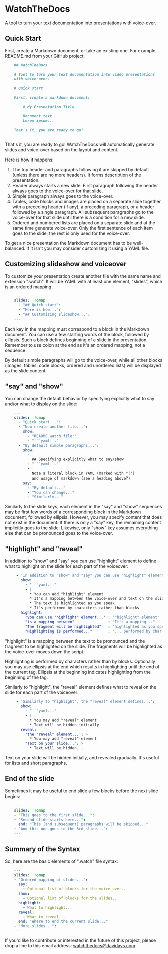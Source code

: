                                                                                                         
# WatchTheDocs

A tool to turn your text documentation into presentations
with voice-over.

## Quick Start

First, create a Markdown document, or take an existing one.
For example, README.md from your GitHub project.

```markdown
    ## WatchTheDocs
    
    A tool to turn your text documentation into video presentations
    with voice-over.
    
    # Quick start
    
    First, create a markdown document:
    
        # My Presentation Title
        
        Document text
        Lorem ipsum...
    
    That's it, you are ready to go!
    
```

That's it, you are ready to go! WatchTheDocs will automatically generate
slides and voice-over based on the layout and content.

Here is how it happens:

  1. The top header and paragraphs following it are skipped by default
     (unless there are no more headers). It forms description of the presentation.
  2. Header always starts a new slide. First paragraph following the header
     always goes to the voice-over for that slide.
  3. Simple paragraph always goes to the voice-over.
  4. Tables, code blocks and images are placed on a separate slide
     together with a preceding header (if any), a preceding paragraph,
     or a header followed by a single paragraph. All subsequent paragraphs
     go to the voice-over for that slide until there is a condition for a
     new slide.
  5. Ordered and numbered lists are placed on a separate slide and at the
     same time generate voice-over. Only the first sentence of each item
     goes to the slide; the rest is only used for the voice-over.

To get a nice presentation the Markdown document has to be well-balanced.
If it isn't you may consider customizing it using a YAML file.

## Customizing slideshow and voiceover

To customize your presentation create another file
with the same name and extension ".watch".
It will be YAML with at least one element, "slides", which is
an ordered mapping:

```yaml
    ---
    slides: !!omap
      - "## Quick start":
      - "Here is how...":
      - "## Customizing slideshow...":
    ---
```

Each key in the mapping must correspond to a block in the
Markdown document. You can use a few starting words of the block,
followed by ellipsis. Such a block defines beginning of a slide
in the presentation. Remember to use colon at the end as it's an ordered
mapping, not a sequence.

By default simple paragraphs will go to the voice-over, while
all other blocks (images, tables, code blocks, ordered and unordered
lists) will be displayed as the slide content.

## "say" and "show"

You can change the default behavior by specifying explicitly
what to say and/or what to display on the slide:

```yaml
    ---
    slides: !!omap
      - "Quick start...":
      - "Now create another file...":
        show:
          - "README.watch file:"
          - "```yaml..."
      - "By default simple paragraphs...":
        show:
          - |
            ## Specifying explicitly what to say/show
          - "```yaml..."
          - |
            Note a literal block in YAML (marked with "|")
            and usage of markdown (see a heading above?)
        say:
          - "By default..."
          - "You can change..."
          - "Similarly..."
```

Similarly to the slide keys, each element in the "say" and "show"
sequences may be first few words of a corresponding block in the
Markdown document, followed by ellipsis. However, you may specify
content that does not exist in the document. If there is only
a "say" key, the remaining content implicitly goes to the slide.
Likewise, only "show" key assumes everything else that can be
pronounced goes to the voice-over.

## "highlight" and "reveal"

In addition to "show" and "say" you can use "highlight" element
to define what to highlight on the slide for each part of the
voiceover:

```yaml
     - 'In addition to "show" and "say" you can use "highlight" element...':
       show:
         - "```yaml..."
         - |
           * You can add "highlight" element
           * It's a mapping between the voice-over and text on the slide
           * The text is highlighted as you speak
           * It's performed by characters rather than blocks
       highlight:
         'you can use "highlight" element...' : '"highlight" element'
         "is a mapping between"               : "It's a mapping..."
         "The fragment will be highlighted"   : "highlighted as you speak"
         "Highlighting is performed..."       : "... performed by char..."
```

"highlight" is a mapping between the text to be pronounced and
the fragment to be highlighted on the slide. The fragments will
be highlighted as the voice-over moves down the script.

Highlighting is performed by characters rather than by blocks.
Optionally you may use ellipsis at the end which results in
highlighting until the end of the current tag. Ellipsis at the
beginning indicates highlighting from the beginning of the tag.

Similarly to "highlight", the "reveal" element defines what to
reveal on the slide for each part of the voiceover:

```yaml
     - 'Similarly to "highlight", the "reveal" element defines...':
       show:
         - "```yaml..."
         - |
           * You may add "reveal" element
           * Text will be hidden initially
       reveal:
         'the "reveal" element...': >
           * You may add "reveal" element
         "Text on your slide...": >
           * Text will be hidden...
```

Text on your slide will be hidden initially, and revealed gradually.
It's useful for lists and short paragraphs.

## End of the slide

Sometimes it may be useful to end slide a few blocks before the
next slide begins:

```yaml
    ---
    slides: !!omap
    - "This goes to the first slide...":
    - "Second slide starts here...":
      end: "This (and subsequent) paragraphs will be skipped..."
    - "And this one goes to the 3rd slide...":
    ---
```

## Summary of the Syntax

So, here are the basic elements of ".watch" file syntax:

```yaml
    ---
    slides: !!omap
    - "Ordered mapping of slides...":
      say:
        - Optional list of blocks for the voice-over...
      show:
        - Optional list of blocks for the slides...
      highlight:
        - What to highlight...
      reveal:
        - What to reveal...
      end: "Where to end the current slide..."
    - "More slides...":
    ---
```

If you'd like to contribute or interested in the future of this project,
please drop a line to this email address:
[watchthedocs@davidavs.com](mailto:watchthedocs@davidavs.com).
